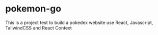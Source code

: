 # pokemon-go
This is a project test to build a pokedex website use React, Javascript, TailwindCSS and React Context
